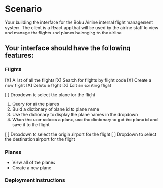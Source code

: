 # Scenario
Your building the interface for the Boku Airline internal flight management system. The client is a React app that will be used by the airline staff to view and manage the flights and planes belonging to the airline. 

## Your interface should have the following features:

### Flights
[X] A list of all the flights
[X] Search for flights by flight code
[X] Create a new flight
[X] Delete a flight
[X] Edit an existing flight

[ ] Dropdown to select the plane for the flight
1. Query for all the planes
2. Build a dictionary of plane id to plane name
3. Use the dictionary to display the plane names in the dropdown
4. When the user selects a plane, use the dictionary to get the plane id and save it to the flight




[ ] Dropdown to select the origin airport for the flight
[ ] Dropdown to select the destination airport for the flight


### Planes
- View all of the planes
- Create a new plane


### Deployment Instructions

